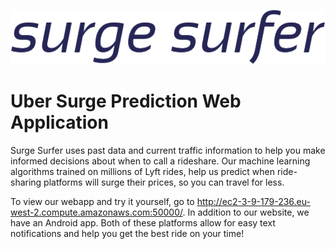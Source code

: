 ![Our logo](logo.png) 
# Uber Surge Prediction Web Application 

Surge Surfer uses past data and current traffic information to help you make informed decisions about when to call a rideshare. Our machine learning algorithms trained on millions of Lyft rides, help us predict when ride-sharing platforms will surge their prices, so you can travel for less. 

To view our webapp and try it yourself, go to http://ec2-3-9-179-236.eu-west-2.compute.amazonaws.com:50000/. In addition to our website, we have an Android app. Both of these platforms allow for easy text notifications and help you get the best ride on your time! 
